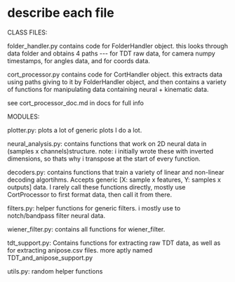 # describe each file

CLASS FILES:

folder_handler.py contains code for FolderHandler object. this looks through data folder and obtains 4 paths --- for TDT raw data, for camera numpy timestamps, for angles data, and for coords data.

cort_processor.py contains code for CortHandler object. this extracts data using paths giving to it by FolderHandler object, and then contains a variety of functions for manipulating data containing neural + kinematic data.

see cort_processor_doc.md in docs for full info

MODULES:

plotter.py: plots a lot of generic plots I do a lot. 

neural_analysis.py: contains functions that work on 2D neural data in (samples x channels)structure. note: i initially wrote these with inverted dimensions, so thats why i transpose at the start of every function.

decoders.py: contains functions that train a variety of linear and non-linear decoding algortihms. Accepts generic [X: sample x features, Y: samples x outputs] data. I rarely call these functions directly, mostly use CortProcessor to first format data, then call it from there. 

filters.py: helper functions for generic filters. i mostly use to notch/bandpass filter neural data. 

wiener_filter.py: contains all functions for wiener_filter.

tdt_support.py: Contains functions for extracting raw TDT data, as well as for extracting anipose.csv files. more aptly named TDT_and_anipose_support.py 

utils.py: random helper functions
